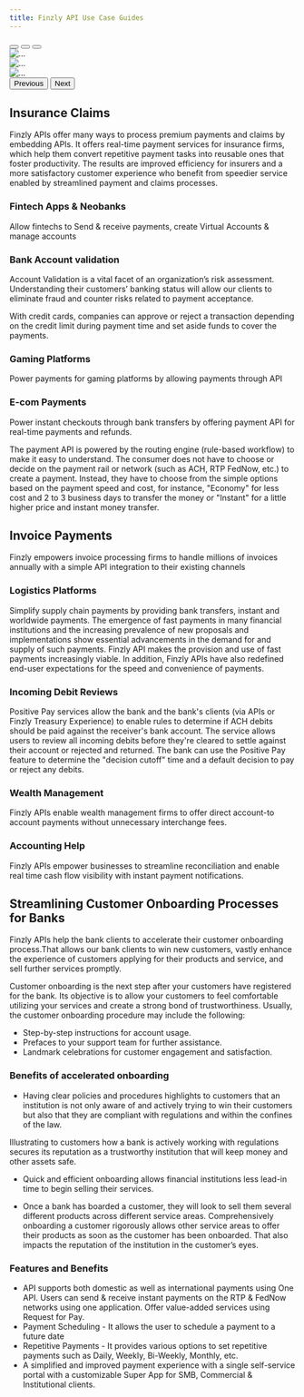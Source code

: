 ```yaml
---
title: Finzly API Use Case Guides 
---
```


<div id="carouselExampleIndicators" class="carousel slide" data-bs-ride="carousel">
  <div class="carousel-indicators">
    <button type="button" data-bs-target="#carouselExampleIndicators" data-bs-slide-to="0" class="active" aria-current="true" aria-label="Slide 1"></button>
    <button type="button" data-bs-target="#carouselExampleIndicators" data-bs-slide-to="1" aria-label="Slide 2"></button>
    <button type="button" data-bs-target="#carouselExampleIndicators" data-bs-slide-to="2" aria-label="Slide 3"></button>
  </div>
  <div class="carousel-inner">
    <div class="carousel-item active">
      <img src="..." class="d-block w-100" alt="...">
    </div>
    <div class="carousel-item">
      <img src="..." class="d-block w-100" alt="...">
    </div>
    <div class="carousel-item">
      <img src="..." class="d-block w-100" alt="...">
    </div>
  </div>
  <button class="carousel-control-prev" type="button" data-bs-target="#carouselExampleIndicators" data-bs-slide="prev">
    <span class="carousel-control-prev-icon" aria-hidden="true"></span>
    <span class="visually-hidden">Previous</span>
  </button>
  <button class="carousel-control-next" type="button" data-bs-target="#carouselExampleIndicators" data-bs-slide="next">
    <span class="carousel-control-next-icon" aria-hidden="true"></span>
    <span class="visually-hidden">Next</span>
  </button>
</div>

## **Insurance Claims**

Finzly APIs offer many ways to process premium payments and claims by embedding APIs. It offers real-time payment services for insurance firms, which help them convert repetitive payment tasks into reusable ones that foster productivity. The results are improved efficiency for insurers and a more satisfactory customer experience who benefit from speedier service enabled by streamlined payment and claims processes.  

### **Fintech Apps & Neobanks**

Allow fintechs to Send & receive payments, create Virtual Accounts & manage accounts

### **Bank Account validation**

Account Validation is a vital facet of an organization’s risk assessment. Understanding their customers’ banking status will allow our clients to eliminate fraud and counter risks related to payment acceptance.

With credit cards, companies can approve or reject a transaction depending on the credit limit during payment time and set aside funds to cover the payments.


### **Gaming Platforms** 

Power payments for gaming platforms by allowing payments through API

### **E-com Payments** 

Power instant checkouts through bank transfers by offering payment API for real-time payments and refunds. 

The payment API is powered by the routing engine (rule-based workflow) to make it easy to understand. The consumer does not have to choose or decide on the payment rail or network (such as ACH, RTP FedNow, etc.) to create a payment. Instead, they have to choose from the simple options based on the payment speed and cost, for instance, "Economy" for less cost and 2 to 3 business days to transfer the money or "Instant" for a little higher price and instant money transfer. 


## **Invoice Payments** 

Finzly empowers invoice processing firms to handle millions of invoices annually with a simple API integration to their existing channels


### **Logistics Platforms** 

Simplify supply chain payments by providing bank transfers, instant and worldwide payments.
The emergence of fast payments in many financial institutions and the increasing prevalence of new proposals and implementations show essential advancements in the demand for and supply of such payments. Finzly API  makes the provision and use of fast payments increasingly viable. In addition, Finzly APIs have also redefined end-user expectations for the speed and convenience of payments.

### **Incoming Debit Reviews**

Positive Pay services allow the bank and the bank's clients (via APIs or Finzly Treasury Experience) to enable rules to determine if ACH debits should be paid against the receiver's bank account. The service allows users to review all incoming debits before they're cleared to settle against their account or rejected and returned. The bank can use the Positive Pay feature to determine the "decision cutoff" time and a default decision to pay or reject any debits.

### **Wealth Management**

Finzly APIs enable wealth management firms to offer direct account-to account payments without unnecessary interchange fees. 

### **Accounting Help**

Finzly APIs empower businesses to streamline reconciliation and enable real time cash flow visibility with instant payment notifications.

## **Streamlining Customer Onboarding Processes for Banks**
Finzly APIs help the bank clients to accelerate their customer onboarding process.That allows our bank clients to win new customers,  vastly enhance the experience of customers applying for their products and service, and sell further services promptly. 

Customer onboarding is the next step after your customers have registered for the bank. Its objective is to allow your customers to feel comfortable utilizing your services and create a strong bond of trustworthiness. Usually, the customer onboarding procedure may include the following:

- Step-by-step instructions for account usage.
- Prefaces to your support team for further assistance.
- Landmark celebrations for customer engagement and satisfaction.

### **Benefits of accelerated onboarding**
- Having clear policies and procedures highlights to customers that an institution is not only aware of and actively trying to win their customers but also that they are compliant with regulations and within the confines of the law.

Illustrating to customers how a bank is actively working with regulations secures its reputation as a trustworthy institution that will keep money and other assets safe.

- Quick and efficient onboarding allows financial institutions less lead-in time to begin selling their services.

- Once a bank has boarded a customer, they will look to sell them several different products across different service areas. Comprehensively onboarding a customer rigorously allows other service areas to offer their products as soon as the customer has been onboarded. That also impacts the reputation of the institution in the customer’s eyes.

### **Features and Benefits**
- API supports both domestic as well as international payments using One API. Users can send & receive instant payments on the RTP & FedNow networks using one application. Offer value-added services using Request for Pay.
- Payment Scheduling - It allows the user to schedule a payment to a future date
- Repetitive Payments - It provides various options to set repetitive payments such as Daily, Weekly, Bi-Weekly, Monthly, etc.
- A simplified and improved payment experience with a single self-service portal with a customizable Super App for SMB, Commercial & Institutional clients.
